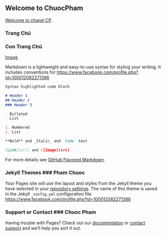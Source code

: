 ## Welcome to ChuocPham
 [Welcome to chanel CP](view-source:https://www.facebook.com/profile.php?id=100012082271386).	
### Trang Chủ
### Con Trang Chủ
 [Image](src="https://scontent.fvca1-1.fna.fbcdn.net/v/t1.0-9/52835965_678512242561512_7206111015585447936_o.jpg?_nc_cat=105&_nc_oc=AQmBDUkEb7NU2iV0ZcdaOU2v0l76GsFB7TXHKW7kE28dJf_2oJZBBaCzsE9Nt666H0U&_nc_ht=scontent.fvca1-1.fna&oh=75bbab8565ac9ee23fc809303c6d5a5c&oe=5D0952BE")	

 Markdown is a lightweight and easy-to-use syntax for styling your writing. It includes conventions for	https://www.facebook.com/profile.php?id=100012082271386

 ```markdown	
Syntax highlighted code block	

 # Header 1	
## Header 2	
### Header 3	

 - Bulleted	
- List	

 1. Numbered	
2. List	

 **Bold** and _Italic_ and `Code` text	

 [Link](url) and ![Image](src)	
```	

 For more details see [GitHub Flavored Markdown](https://guides.github.com/features/mastering-markdown/).	


 ### Jekyll Themes	### Pham Chuoc


 Your Pages site will use the layout and styles from the Jekyll theme you have selected in your [repository settings](https://github.com/PhamQuangChuocChuoc/Chuoc2/settings). The name of this theme is saved in the Jekyll `_config.yml` configuration file.	https://www.facebook.com/profile.php?id=100012082271386


 ### Support or Contact	### Chuoc Pham


 Having trouble with Pages? Check out our [documentation](https://help.github.com/categories/github-pages-basics/) or [contact support](https://github.com/contact) and we’ll help you sort it out.
